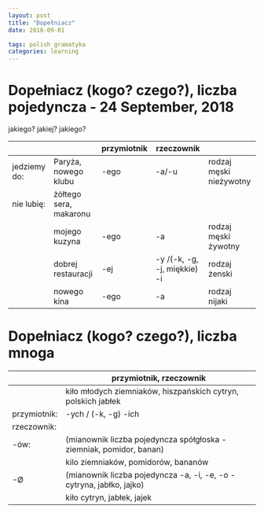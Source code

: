 ```yaml
---
layout: post
title: "Dopełniacz"
date: 2018-09-01

tags: polish gramatyka
categories: learning
---
```

# Dopełniacz (kogo? czego?), liczba pojedyncza - 24 September, 2018

jakiego? jakiej? jakiego?

|||przymiotnik|rzeczownik||
|-|-|-|-|-|
|jedziemy do:|Paryża, nowego klubu|-ego|-a/-u|rodzaj męski nieżywotny|
|nie lubię:|żółtego sera, makaronu||||
||mojego kuzyna|-ego|-a|rodzaj męski żywotny|
||dobrej restauracji|-ej|-y /(-k, -g, -j, miękkie) -i|rodzaj żenski|
||nowego kina|-ego|-a|rodzaj nijaki||

# Dopełniacz (kogo? czego?), liczba mnoga

||przymiotnik, rzeczownik|
|-|-|
||kiło młodych ziemniaków, hiszpańskich cytryn, polskich jabłek|
|przymiotnik:| -ych / (-k, -g) -ich|
|rzeczownik:||
|-ów:|(mianownik liczba pojedyncza spółgłoska - ziemniak, pomidor, banan)|
||kilo ziemniaków, pomidorów, bananów|
|-Ø|(mianownik liczba pojedyncza -a, -i, -e, -o - cytryna, jabłko, jajko)|
||kiło cytryn, jabłek, jajek||